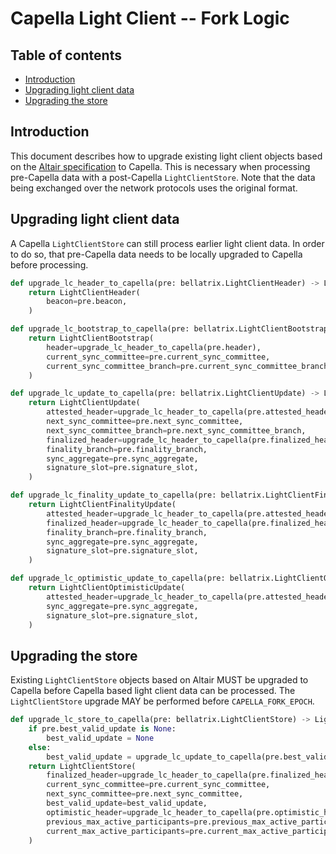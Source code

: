 # Capella Light Client -- Fork Logic

## Table of contents

<!-- TOC -->
<!-- START doctoc generated TOC please keep comment here to allow auto update -->
<!-- DON'T EDIT THIS SECTION, INSTEAD RE-RUN doctoc TO UPDATE -->

- [Introduction](#introduction)
- [Upgrading light client data](#upgrading-light-client-data)
- [Upgrading the store](#upgrading-the-store)

<!-- END doctoc generated TOC please keep comment here to allow auto update -->
<!-- /TOC -->

## Introduction

This document describes how to upgrade existing light client objects based on the [Altair specification](../../altair/light-client/sync-protocol.md) to Capella. This is necessary when processing pre-Capella data with a post-Capella `LightClientStore`. Note that the data being exchanged over the network protocols uses the original format.

## Upgrading light client data

A Capella `LightClientStore` can still process earlier light client data. In order to do so, that pre-Capella data needs to be locally upgraded to Capella before processing.

```python
def upgrade_lc_header_to_capella(pre: bellatrix.LightClientHeader) -> LightClientHeader:
    return LightClientHeader(
        beacon=pre.beacon,
    )
```

```python
def upgrade_lc_bootstrap_to_capella(pre: bellatrix.LightClientBootstrap) -> LightClientBootstrap:
    return LightClientBootstrap(
        header=upgrade_lc_header_to_capella(pre.header),
        current_sync_committee=pre.current_sync_committee,
        current_sync_committee_branch=pre.current_sync_committee_branch,
    )
```

```python
def upgrade_lc_update_to_capella(pre: bellatrix.LightClientUpdate) -> LightClientUpdate:
    return LightClientUpdate(
        attested_header=upgrade_lc_header_to_capella(pre.attested_header),
        next_sync_committee=pre.next_sync_committee,
        next_sync_committee_branch=pre.next_sync_committee_branch,
        finalized_header=upgrade_lc_header_to_capella(pre.finalized_header),
        finality_branch=pre.finality_branch,
        sync_aggregate=pre.sync_aggregate,
        signature_slot=pre.signature_slot,
    )
```

```python
def upgrade_lc_finality_update_to_capella(pre: bellatrix.LightClientFinalityUpdate) -> LightClientFinalityUpdate:
    return LightClientFinalityUpdate(
        attested_header=upgrade_lc_header_to_capella(pre.attested_header),
        finalized_header=upgrade_lc_header_to_capella(pre.finalized_header),
        finality_branch=pre.finality_branch,
        sync_aggregate=pre.sync_aggregate,
        signature_slot=pre.signature_slot,
    )
```

```python
def upgrade_lc_optimistic_update_to_capella(pre: bellatrix.LightClientOptimisticUpdate) -> LightClientOptimisticUpdate:
    return LightClientOptimisticUpdate(
        attested_header=upgrade_lc_header_to_capella(pre.attested_header),
        sync_aggregate=pre.sync_aggregate,
        signature_slot=pre.signature_slot,
    )
```

## Upgrading the store

Existing `LightClientStore` objects based on Altair MUST be upgraded to Capella before Capella based light client data can be processed. The `LightClientStore` upgrade MAY be performed before `CAPELLA_FORK_EPOCH`.

```python
def upgrade_lc_store_to_capella(pre: bellatrix.LightClientStore) -> LightClientStore:
    if pre.best_valid_update is None:
        best_valid_update = None
    else:
        best_valid_update = upgrade_lc_update_to_capella(pre.best_valid_update)
    return LightClientStore(
        finalized_header=upgrade_lc_header_to_capella(pre.finalized_header),
        current_sync_committee=pre.current_sync_committee,
        next_sync_committee=pre.next_sync_committee,
        best_valid_update=best_valid_update,
        optimistic_header=upgrade_lc_header_to_capella(pre.optimistic_header),
        previous_max_active_participants=pre.previous_max_active_participants,
        current_max_active_participants=pre.current_max_active_participants,
    )
```
